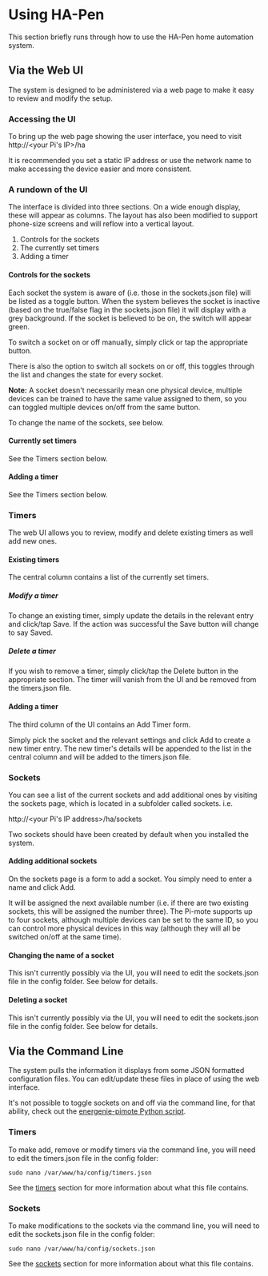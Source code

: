 # Using HA-Pen

This section briefly runs through how to use the HA-Pen home automation system.

## Via the Web UI

The system is designed to be administered via a web page to make it easy to review and modify the setup.

### Accessing the UI

To bring up the web page showing the user interface, you need to visit http://<your Pi's IP>/ha

It is recommended you set a static IP address or use the network name to make accessing the device easier and more consistent.

### A rundown of the UI

The interface is divided into three sections. On a wide enough display, these will appear as columns. The layout has also been modified to support phone-size screens and will reflow into a vertical layout.

1. Controls for the sockets
2. The currently set timers
3. Adding a timer

#### Controls for the sockets

Each socket the system is aware of (i.e. those in the sockets.json file) will be listed as a toggle button. When the system believes the socket is inactive (based on the true/false flag in the sockets.json file) it will display with a grey background. If the socket is believed to be on, the switch will appear green.

To switch a socket on or off manually, simply click or tap the appropriate button.

There is also the option to switch all sockets on or off, this toggles through the list and changes the state for every socket.

**Note:** A socket doesn't necessarily mean one physical device, multiple devices can be trained to have the same value assigned to them, so you can toggled multiple devices on/off from the same button. 

To change the name of the sockets, see below.

#### Currently set timers

See the Timers section below.

#### Adding a timer

See the Timers section below.

### Timers

The web UI allows you to review, modify and delete existing timers as well add new ones.

#### Existing timers

The central column contains a list of the currently set timers.

##### Modify a timer

To change an existing timer, simply update the details in the relevant entry and click/tap Save. If the action was successful the Save button will change to say Saved.

##### Delete a timer

If you wish to remove a timer, simply click/tap the Delete button in the appropriate section. The timer will vanish from the UI and be removed from the timers.json file.

#### Adding a timer

The third column of the UI contains an Add Timer form.

Simply pick the socket and the relevant settings and click Add to create a new timer entry. The new timer's details will be appended to the list in the central column and will be added to the timers.json file.

### Sockets

You can see a list of the current sockets and add additional ones by visiting the sockets page, which is located in a subfolder called sockets. i.e.

http://<your Pi's IP address>/ha/sockets

Two sockets should have been created by default when you installed the system.

#### Adding additional sockets

On the sockets page is a form to add a socket. You simply need to enter a name and click Add.

It will be assigned the next available number (i.e. if there are two existing sockets, this will be assigned the number three). The Pi-mote supports up to four sockets, although multiple devices can be set to the same ID, so you can control more physical devices in this way (although they will all be switched on/off at the same time).

#### Changing the name of a socket

This isn't currently possibly via the UI, you will need to edit the sockets.json file in the config folder. See below for details.

#### Deleting a socket

This isn't currently possibly via the UI, you will need to edit the sockets.json file in the config folder. See below for details.

## Via the Command Line

The system pulls the information it displays from some JSON formatted configuration files. You can edit/update these files in place of using the web interface.

It's not possible to toggle sockets on and off via the command line, for that ability, check out the [energenie-pimote Python script](https://github.com/leepenney/energenie-pimote).

### Timers

To make add, remove or modify timers via the command line, you will need to edit the timers.json file in the config folder:

    sudo nano /var/www/ha/config/timers.json

See the [timers](timers.md) section for more information about what this file contains.

### Sockets

To make modifications to the sockets via the command line, you will need to edit the sockets.json file in the config folder:

    sudo nano /var/www/ha/config/sockets.json
    
See the [sockets](sockets.md) section for more information about what this file contains.
